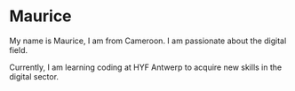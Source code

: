 # Maurice

My name is Maurice, I am from Cameroon. I am passionate about the digital field.

Currently, I am learning coding at HYF Antwerp to acquire new skills in the
digital sector.
